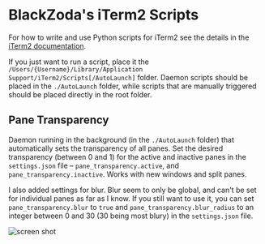 # BlackZoda's iTerm2 Scripts

For how to write and use Python scripts for iTerm2 see the details in the [iTerm2 documentation](https://iterm2.com/documentation-scripting-fundamentals.html).

If you just want to run a script, place it the `/Users/{Username}/Library/Application Support/iTerm2/Scripts[/AutoLaunch]` folder. Daemon scripts should be placed in the `./AutoLaunch` folder, while scripts that are manually triggered should be placed directly in the root folder.

## Pane Transparency

Daemon running in the background (in the `./AutoLaunch` folder) that automatically sets the transparency of all panes. Set the desired transparency (between 0 and 1) for the active and inactive panes in the `settings.json` file – `pane_transparency.active`, and `pane_transparency.inactive`. Works with new windows and split panes.

I also added settings for blur. Blur seem to only be global, and can't be set for individual panes as far as I know. If you still want to use it, you can set `pane_transparency.blur` to `true` and `pane_transparency.blur_radius` to an integer between 0 and 30 (30 being most blury) in the `settings.json` file.

![screen shot](https://i.ibb.co/B6DMQJp/iterm2-transparancy-panes.png[/img)